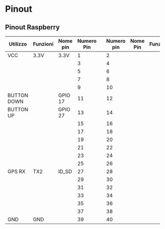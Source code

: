 
# Pinout

## Pinout Raspberry

| Utilizzo | Funzioni | Nome pin | Numero Pin |    | Numero pin | Nome Pin | Funzioni | Utilizzo |
| --- | --- | --- | --- | --- | --- | --- | --- | --- |
|VCC  |3.3V |3.3V |  1  |     |  2  |     |     |     |
|     |     |     |  3  |     |  4  |     |     |     |
|     |     |     |  5  |     |  6  |     |     |     |
|     |     |     |  7  |     |  8  |     |     |     |
|     |     |     |  9  |     |  10 |     |     |     |
|BUTTON DOWN|     |GPIO 17|  11 |     |  12 |     |     |     |
|BUTTON UP  |     |GPIO 27|  13 |     |  14 |     |     |     |
|     |     |     |  15 |     |  16 |     |     |     |
|     |     |     |  17 |     |  18 |     |     |     |
|     |     |     |  19 |     |  20 |     |     |     |
|     |     |     |  21 |     |  22 |     |     |     |
|     |     |     |  23 |     |  24 |     |     |     |
|     |     |     |  25 |     |  26 |     |     |     |
|GPS RX|TX2|ID_SD |  27 |     |  28 |     |     |     |
|     |     |     |  29 |     |  30 |     |     |     |
|     |     |     |  31 |     |  32 |     |     |     |
|     |     |     |  33 |     |  34 |     |     |     |
|     |     |     |  35 |     |  36 |     |     |     |
|     |     |     |  37 |     |  38 |     |     |     |
|GND  |GND  |     |  39 |     |  40 |     |     |     |
